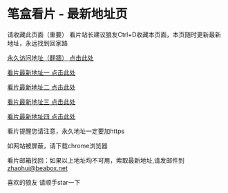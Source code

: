 # 笔盒看片 - 最新地址页

请收藏此页面（重要）
看片站长建议狼友Ctrl+D收藏本页面，本页随时更新最新地址，永远找到回家路

[永久访问地址（翻牆） 点击此处](https://beabox.net/)

[看片最新地址一 点击此处](https://2m0m6k6z7j1.shop)

[看片最新地址二 点击此处](https://2b0a8l9y2i2.shop)

[看片最新地址三 点击此处](https://2a8s8e1n9i1.shop)

[看片最新地址四 点击此处](https://2m0f8l8w2l9.shop)

看片提醒您请注意，永久地址一定要加https

如网站被屏蔽，请下载chrome浏览器

看片邮箱找回：如果以上地址均不可用，索取最新地址,请发邮件到 zhaohui@beabox.net

喜欢的狼友 请顺手star一下